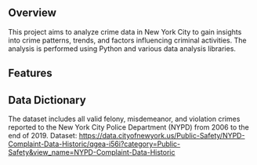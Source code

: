 ## Overview
This project aims to analyze crime data in New York City to gain insights into crime patterns, trends, and factors influencing criminal activities. The analysis is performed using Python and various data analysis libraries.

## Features


## Data Dictionary
The dataset includes all valid felony, misdemeanor, and violation crimes reported to the New York City Police Department (NYPD) from 2006 to the end of 2019. 
Dataset: https://data.cityofnewyork.us/Public-Safety/NYPD-Complaint-Data-Historic/qgea-i56i?category=Public-Safety&view_name=NYPD-Complaint-Data-Historic

